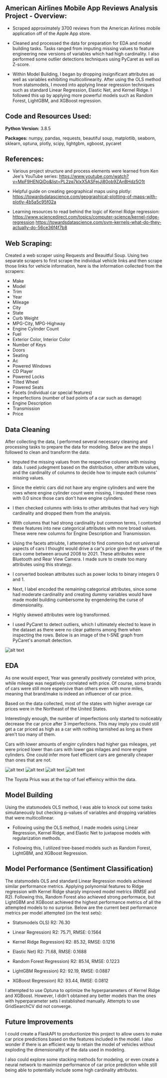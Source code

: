 ## American Airlines Mobile App Reviews Analysis Project - Overview:

* Scraped approximately 3700 reviews from the American Airlines mobile application off of the Apple App store. 

* Cleaned and processed the data for preparation for EDA and model building tasks. Tasks ranged from imputing missing values to feature engineering new versions of variables which had high cardinality. I also performed some outlier detections techniques using PyCaret as well as Z-score.

* Within Model Building, I began by dropping insignificant attributes as well as variables exhibiting multicollinearity. After using the OLS method from statsmodels, I moved into applying linear regression techniques such as standard Linear Regression, Elastic Net, and Kernel Ridge. I followed this up by applying more powerful models such as Random Forest, LightGBM, and XGBoost regression.


## Code and Resources Used:

**Python Version:** 3.8.5

**Packages:** numpy, pandas, requests, beautiful soup, matplotlib, seaborn, sklearn, optuna, plotly, scipy,
lightgbm, xgboost, pycaret

## References:

* Various project structure and process elements were learned from Ken Jee's YouTube series: 
https://www.youtube.com/watch?v=MpF9HENQjDo&list=PL2zq7klxX5ASFejJj80ob9ZAnBHdz5O1t

* Helpful guide on creating geographical maps using plotly:
https://towardsdatascience.com/geographical-plotting-of-maps-with-plotly-4b5a5c95f02a

* Learning resources to read behind the logic of Kernel Ridge regression:
https://www.sciencedirect.com/topics/computer-science/kernel-ridge-regression
https://towardsdatascience.com/svm-kernels-what-do-they-actually-do-56ce36f4f7b8

## Web Scraping:

Created a web scraper using Requests and Beauitful Soup. Using two separate scrapers to first scrape the individual vehicle links and then scrape those links for vehicle information, here is the information collected from the scrapers:

*   Make
*   Model
*   Trim
*   Year
*   Mileage
*   City
*   State
*   Curb Weight
*   MPG-City, MPG-Highway
*   Engine Cylinder Count
*   Fuel
*   Exterior Color, Interior Color
*   Number of Keys
*   Doors
*   Seating
*   Ac
*   Powered Windows
*   CD Player
*   Powered Locks
*   Tilted Wheel
*   Powered Seats
*   Facets (individual car special features)
*   Imperfections (number of bad points of a car such as damage)
*   Engine Description
*   Transmission
*   Price

## Data Cleaning

After collecting the data, I performed several necessary cleaning and processing tasks to prepare the data for modeling. Below are the steps I followed to clean and transform the data:

* Imputed the missing values from the respective columns with missing data. I used judegment based on the distribution, other attribute values, and the cardinality of columns to decide how to impute each columns' missing values.

* Since the eletric cars did not have any engine cylinders and were the rows where engine cylinder count were missing, I imputed these rows with 0.0 since those cars don't have engine cylinders.

* I then checked columns with links to other attributes that had very high cardinality and dropped them from the analysis.

* With columns that had strong cardinality but common terms, I contorted these features into new categorical attributes with more broad values. These were new columns for Engine Description and Transmission. 

* Using the facets attriubte, I attempted to find common but not universal aspects of cars I thought would drive a car's price given the years of the cars come between around 2008 to 2021. These attributes were Bluetooth and Rear View Camera. I made sure to create too many attributes using this strategy.

* I converted boolean attributes such as power locks to binary integers 0 and 1.

* Next, I label encoded the remaining categorical attributes, since some had moderate cardinality and creating dummy variables would have made model building cumbersome by engendering the curse of dimensionality.

* Highly skewed attributes were log transformed.

* I used PyCaret to detect outliers, which I ultimately elected to leave in the dataset as there were no clear patterns among them when inspecting the rows. Below is an image of the t-SNE graph from PyCaret's anomalt detection.

![alt text](https://github.com/elayer/CarvanaCarsProject/blob/main/outlier_detections.png "LDA Topic Example")

## EDA
As one would expect, Year was generally positively correlated with price, while mileage was negatively correlated with price. Of course, some brands of cars were still more espensive than others even with more miles, meaning that brand/make is indeed an influencer of car price. 

Based on the data collected, most of the states with higher average car prices were in the Northeast of the United States. 

Interestingly enough, the number of imperfections only started to noticeably decrease the car price after 3 imperfections. This may imply you could still get a car priced as high as a car with nothing tarnished as long as there aren't too many of them.

Cars with lower amounts of enginr cylinders had higher gas mileages, yet were priced lower than cars with lower gas milages and more engine cylinders. One could infer more fuel efficient cars are generally cheaper than ones that are not.

![alt text](https://github.com/elayer/CarvanaCarsProject/blob/main/carprice_bybrand.png "Price by Brand")
![alt text](https://github.com/elayer/CarvanaCarsProject/blob/main/mileage_bybrand_price.png "Price by mileage for Brands")
![alt text](https://github.com/elayer/CarvanaCarsProject/blob/main/geomap_prices.png "Average Price per State Map")
![alt text](https://github.com/elayer/CarvanaCarsProject/blob/main/mpgcity_price_bycyl.png "MPG per Engine Cylinder Price")

The Toyota Prius was at the top of fuel effieincy within the data.

## Model Building
Using the statsmodels OLS method, I was able to knock out some tasks simutaneously but checking p-values of variables and dropping variables that were multicollinear.

* Following using the OLS method, I made models using Linear Regression, Kernel Ridge, and Elastic Net to juxtapose models with regularization methods. 

* Following this, I utilized tree-based models such as Random Forest, LightGBM, and XGBoost Regression. 


## Model Performance (Sentiment Classification)
The statsmodels OLS and standard Linear Regression models achieved similar performance metrics. Applying polynomial features to Ridge regression with Kernel Ridge sharply improved model metrics (RMSE and R2). Following this, Random Forest also achieved strong performace, but LightGBM and XGBoost achieved the highest performance metrics of all the attempted models to no surprise. Below are the current best performance metrics per model attempted (on the test sets):

* Statsmodels OLS) R2: 76.30

* Linear Regression) R2: 75.71, RMSE: 0.1564

* Kernel Ridge Regression) R2: 85.32, RMSE: 0.1216

* Elastic Net) R2: 71.68, RMSE: 0.1688

* Random Forest Regression) R2: 85.14, RMSE: 0.1223

* LightGBM Regression) R2: 92.19, RMSE: 0.0887

* XGBoost Regression) R2: 93.44, RMSE: 0.0812

I attempted to use Optuna to optimize the hyperparameters of Kernel Ridge and XGBoost. However, I didn't obtained any better models than the ones with hyperparameter sets I established manually. Attempts to use GridSearchCV did not converge.

## Future Improvements
I could create a FlaskAPI to productionize this project to allow users to make car price predictions based on the features included in the model. I also wonder if there is an efficient way to retain the model of vehicles without exploding the dimensionality of the data used in modeling.

I also could explore some stacking methods for modeling, or even create a neural network to maximize performance of car price prediction while still being able to potentially include some high cardinality attributes.
